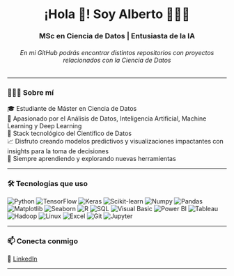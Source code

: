 <h1 align="center">¡Hola 👋! Soy Alberto 👨🏻‍💻</h1>
<h3 align="center">MSc en Ciencia de Datos | Entusiasta de la IA</h3>
<h6 align="center">En mi GitHub podrás encontrar distintos repositorios con proyectos relacionados con la Ciencia de Datos</h6>

---

### 🙋🏻‍♂️ Sobre mí

🎓 Estudiante de Máster en Ciencia de Datos  
🔬 Apasionado por el Análisis de Datos, Inteligencia Artificial, Machine Learning y Deep Learning  
🧠 Stack tecnológico del Científico de Datos    
📈 Disfruto creando modelos predictivos y visualizaciones impactantes con insights para la toma de decisiones  
🚀 Siempre aprendiendo y explorando nuevas herramientas

---

### 🛠 Tecnologías que uso

![Python](https://img.shields.io/badge/-Python-3776AB?logo=python&logoColor=white&style=flat)
![TensorFlow](https://img.shields.io/badge/-TensorFlow-FF6F00?logo=tensorflow&logoColor=white&style=flat)
![Keras](https://img.shields.io/badge/-Keras-D00000?logo=keras&logoColor=white&style=flat)
![Scikit-learn](https://img.shields.io/badge/-Scikit--learn-F7931E?logo=scikit-learn&logoColor=white&style=flat)
![Numpy](https://img.shields.io/badge/-Numpy-013243?logo=numpy&logoColor=white&style=flat)
![Pandas](https://img.shields.io/badge/-Pandas-150458?logo=pandas&logoColor=white&style=flat)
![Matplotlib](https://img.shields.io/badge/-Matplotlib-11557C?logo=python&logoColor=white&style=flat)
![Seaborn](https://img.shields.io/badge/-Seaborn-5E8D7C?logo=python&logoColor=white&style=flat)
![R](https://img.shields.io/badge/-R-276DC3?logo=r&logoColor=white&style=flat)
![SQL](https://img.shields.io/badge/-SQL-4479A1?logo=postgresql&logoColor=white&style=flat)
![Visual Basic](https://img.shields.io/badge/-Visual%20Basic-9458D8?logo=visualstudio&logoColor=white&style=flat)
![Power BI](https://img.shields.io/badge/-Power%20BI-FFB400?logo=powerbi&logoColor=white&style=flat)
![Tableau](https://img.shields.io/badge/-Tableau-E97627?logo=tableau&logoColor=white&style=flat)
![Hadoop](https://img.shields.io/badge/-Hadoop-66CCFF?logo=apachehadoop&logoColor=white&style=flat)
![Linux](https://img.shields.io/badge/-Linux-FCC624?logo=linux&logoColor=white&style=flat)
![Excel](https://img.shields.io/badge/-Excel-217346?logo=microsoft-excel&logoColor=white&style=flat)
![Git](https://img.shields.io/badge/-Git-F1502F?logo=git&logoColor=white&style=flat)
![Jupyter](https://img.shields.io/badge/-Jupyter-F37626?logo=jupyter&logoColor=white&style=flat)

---

### 📫 Conecta conmigo

💼 [LinkedIn](https://www.linkedin.com/in/alberto-fernandez-santos/)

---
